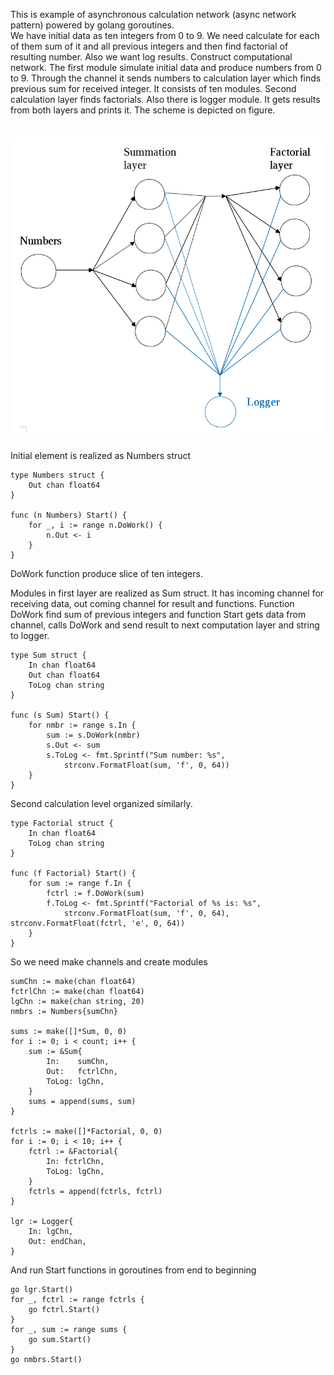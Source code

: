 This is example of asynchronous calculation network (async network pattern) powered by golang goroutines.<br/>
We have initial data as ten integers from 0 to 9. We need calculate for each of them sum of it and all previous integers and then find factorial of resulting number. Also we want log results. Construct computational network. The first module simulate initial data and produce numbers from 0 to 9. Through the channel it sends numbers to calculation layer which finds previous sum for received integer. It consists of ten modules. Second calculation layer finds factorials. Also there is logger module. It gets results from both layers and prints it. The scheme is depicted on figure.<br/>
<br/>
<br/>
<img src="https://github.com/geneva-lake/async-network/blob/master/network.png"/>
<br/>
<br/>
Initial element is realized as Numbers struct

```
type Numbers struct {
    Out chan float64
}

func (n Numbers) Start() {
    for _, i := range n.DoWork() {
        n.Out <- i
    }
}
```

DoWork function produce slice of ten integers. 

Modules in first layer are realized as Sum struct. It has incoming channel for receiving data, out coming channel for result and functions. Function DoWork find sum of previous integers and function Start gets data from channel, calls DoWork and send result to next computation layer and string to logger. 

```
type Sum struct {
    In chan float64
    Out chan float64
    ToLog chan string
}

func (s Sum) Start() {
    for nmbr := range s.In {
        sum := s.DoWork(nmbr)
        s.Out <- sum
        s.ToLog <- fmt.Sprintf("Sum number: %s", 
            strconv.FormatFloat(sum, 'f', 0, 64))
	}
}
```

Second calculation level organized similarly. 

```
type Factorial struct {
    In chan float64
    ToLog chan string
}

func (f Factorial) Start() {
    for sum := range f.In {
        fctrl := f.DoWork(sum)
        f.ToLog <- fmt.Sprintf("Factorial of %s is: %s", 
            strconv.FormatFloat(sum, 'f', 0, 64), strconv.FormatFloat(fctrl, 'e', 0, 64))
    }
}
```


So we need make channels and create modules

```
sumChn := make(chan float64)
fctrlChn := make(chan float64)
lgChn := make(chan string, 20)
nmbrs := Numbers{sumChn}

sums := make([]*Sum, 0, 0)
for i := 0; i < count; i++ {
    sum := &Sum{
        In:    sumChn,
        Out:   fctrlChn,
        ToLog: lgChn,
    }
    sums = append(sums, sum)
}

fctrls := make([]*Factorial, 0, 0)
for i := 0; i < 10; i++ {
    fctrl := &Factorial{
        In: fctrlChn,
        ToLog: lgChn,
    }
    fctrls = append(fctrls, fctrl)
}

lgr := Logger{
    In: lgChn,
    Out: endChan,
}
```


And run Start functions in goroutines from end to beginning

```
go lgr.Start()
for _, fctrl := range fctrls {
    go fctrl.Start()
}
for _, sum := range sums {
	go sum.Start()
}
go nmbrs.Start()
```